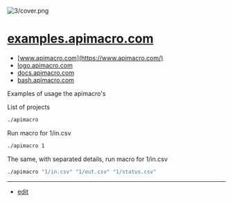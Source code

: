 ![3/cover.png](http://logo.apimacro.com/3/cover.png)

# [examples.apimacro.com](https://examples.apimacro.com/)

+ [www.apimacro.com](https://www.apimacro.com/)
+ [logo.apimacro.com](https://logo.apimacro.com/)
+ [docs.apimacro.com](https://examples.apimacro.com/)
+ [bash.apimacro.com](https://bash.apimacro.com/)


Examples of usage the apimacro's

List of projects
```bash
./apimacro
```

Run macro for 1/in.csv
```bash
./apimacro 1
```

The same, with separated details, run macro for 1/in.csv
```bash
./apimacro "1/in.csv" "1/out.csv" "1/status.csv"
```


---

+ [edit](https://github.com/apimacro/examples/edit/main/README.md)

